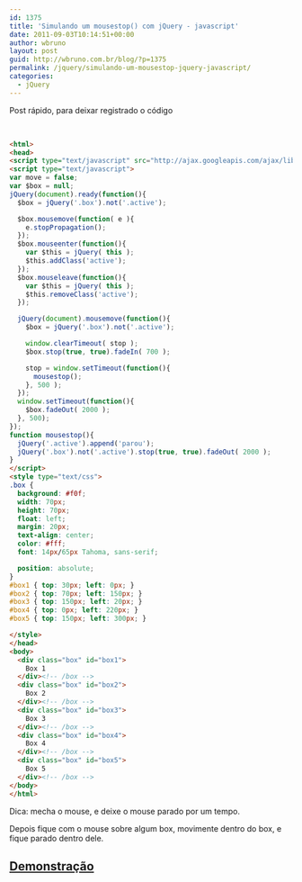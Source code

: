 ```yaml
---
id: 1375
title: 'Simulando um mousestop() com jQuery - javascript'
date: 2011-09-03T10:14:51+00:00
author: wbruno
layout: post
guid: http://wbruno.com.br/blog/?p=1375
permalink: /jquery/simulando-um-mousestop-jquery-javascript/
categories:
  - jQuery
---
```

Post rápido, para deixar registrado o código

<!--more-->

&nbsp;

``` html
<html>
<head>
<script type="text/javascript" src="http://ajax.googleapis.com/ajax/libs/jquery/1.6.2/jquery.min.js"></script>
<script type="text/javascript">
var move = false;
var $box = null;
jQuery(document).ready(function(){
  $box = jQuery('.box').not('.active');

  $box.mousemove(function( e ){
    e.stopPropagation();
  });
  $box.mouseenter(function(){
    var $this = jQuery( this );
    $this.addClass('active');
  });
  $box.mouseleave(function(){
    var $this = jQuery( this );
    $this.removeClass('active');
  });

  jQuery(document).mousemove(function(){
    $box = jQuery('.box').not('.active');

    window.clearTimeout( stop );
    $box.stop(true, true).fadeIn( 700 );

    stop = window.setTimeout(function(){
      mousestop();
    }, 500 );
  });
  window.setTimeout(function(){
    $box.fadeOut( 2000 );
  }, 500);
});
function mousestop(){
  jQuery('.active').append('parou');
  jQuery('.box').not('.active').stop(true, true).fadeOut( 2000 );
}
</script>
<style type="text/css">
.box {
  background: #f0f;
  width: 70px;
  height: 70px;
  float: left;
  margin: 20px;
  text-align: center;
  color: #fff;
  font: 14px/65px Tahoma, sans-serif;

  position: absolute;
}
#box1 { top: 30px; left: 0px; }
#box2 { top: 70px; left: 150px; }
#box3 { top: 150px; left: 20px; }
#box4 { top: 0px; left: 220px; }
#box5 { top: 150px; left: 300px; }

</style>
</head>
<body>
  <div class="box" id="box1">
    Box 1
  </div><!-- /box -->
  <div class="box" id="box2">
    Box 2
  </div><!-- /box -->
  <div class="box" id="box3">
    Box 3
  </div><!-- /box -->
  <div class="box" id="box4">
    Box 4
  </div><!-- /box -->
  <div class="box" id="box5">
    Box 5
  </div><!-- /box -->
</body>
</html>
```

Dica: mecha o mouse, e deixe o mouse parado por um tempo.

Depois fique com o mouse sobre algum box, movimente dentro do box, e fique parado dentro dele.

## <a href="http://wbruno.com.br/scripts/mousestop.html" target="_blank">Demonstração</a>
